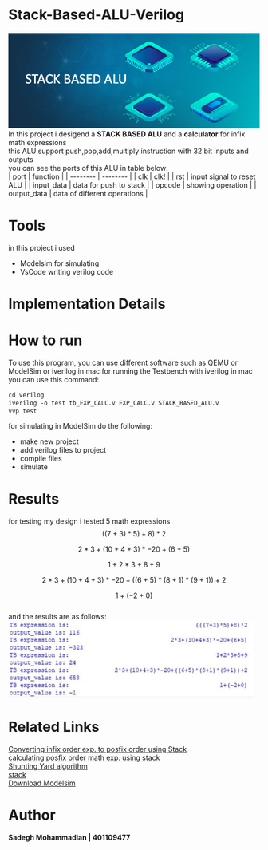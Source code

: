 # Stack-Based-ALU-Verilog
![SBALU](https://github.com/SadegH-BEET/Stack-Based-ALU-Verilog/blob/main/STALU.png)
In this project i desigend a **STACK BASED ALU** and a **calculator** for infix math expressions  
this ALU support push,pop,add,multiply instruction with 32 bit inputs and outputs  
you can see the ports of this ALU in table below:  
| port | function | 
| -------- | -------- | 
| clk   | clk!   | 
| rst  | input signal to reset ALU   |
| input_data | data for push to stack |
| opcode | showing operation |
| output_data | data of different operations |  
# Tools  
in this project i used   
* Modelsim for simulating
* VsCode writing verilog code
# Implementation Details  
# How to run  
To use this program, you can use different software such as QEMU or ModelSim or iverilog in mac
for running the Testbench with iverilog in mac you can use this command:
```
cd verilog
iverilog -o test tb_EXP_CALC.v EXP_CALC.v STACK_BASED_ALU.v
vvp test
```
for simulating in ModelSim do the following:  
* make new project
* add verilog files to project
* compile files
* simulate
# Results  
for testing my design i tested 5 math expressions   
 $$((7+3)*5)+8)*2$$  
 
 $$ 2 * 3 + (10 + 4 + 3) * -20 + (6 + 5) $$  
 
 $$1+2*3+8+9$$  
 
 $$2 * 3 + (10 + 4 + 3) * -20 + ( ( 6 + 5 ) * ( 8 + 1 ) * ( 9 + 1 ) ) +2 $$  
 
 $$1+(-2+0)$$  
and the results are as follows:
 ![result](https://github.com/SadegH-BEET/Stack-Based-ALU-Verilog/blob/main/Picture1.jpg)

# Related Links  
[Converting infix order exp. to posfix order using Stack](https://www.geeksforgeeks.org/convert-infix-expression-to-postfix-expression)  
[calculating posfix order math exp. using stack ](https://www.geeksforgeeks.org/evaluation-of-postfix-expression)  
[Shunting Yard algorithm](https://www.geeksforgeeks.org/java-program-to-implement-shunting-yard-algorithm/)  
[stack](https://www.geeksforgeeks.org/stack-data-structure/)  
[Download Modelsim](https://www.intel.com/content/www/us/en/software-kit/750368/modelsim-intel-fpgas-standard-edition-software-version-18-1.html)
# Author  
**Sadegh Mohammadian | 401109477**  




